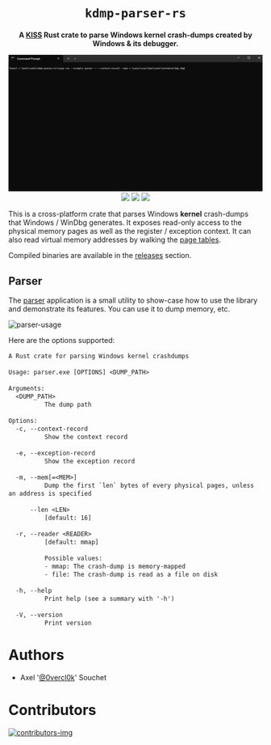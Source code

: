 <div align='center'>
  <h1><code>kdmp-parser-rs</code></h1>
  <p>
    <strong>A <a href="https://en.wikipedia.org/wiki/KISS_principle">KISS</a> Rust crate to parse Windows kernel crash-dumps created by Windows & its debugger.</strong>
  </p>
  <p>
    <img src="https://github.com/0vercl0k/kdmp-parser-rs/raw/main/pics/kdmp-parser.gif" />
    <a href="https://crates.io/crates/kdmp-parser-rs"><img src="https://img.shields.io/crates/v/kdmp-parser-rs.svg" /></a>
    <a href="https://docs.rs/kdmp-parser-rs/"><img src="https://docs.rs/kdmp-parser-rs/badge.svg"></a>
    <img src="https://github.com/0vercl0k/kdmp-parser-rs/workflows/Builds/badge.svg"/>
  </p>
</div>

This is a cross-platform crate that parses Windows **kernel** crash-dumps that Windows / WinDbg generates. It exposes read-only access to the physical memory pages as well as the register / exception context. It can also read virtual memory addresses by walking the [page tables](https://en.wikipedia.org/wiki/Page_table).

Compiled binaries are available in the [releases](https://github.com/0vercl0k/kdmp-parser-rs/releases) section.

## Parser
The [parser](src/examples/parser.rs) application is a small utility to show-case how to use the library and demonstrate its features. You can use it to dump memory, etc.

![parser-usage](https://github.com/0vercl0k/kdmp-parser-rs/raw/main/pics/parser-usage.gif)

Here are the options supported:
```text
A Rust crate for parsing Windows kernel crashdumps

Usage: parser.exe [OPTIONS] <DUMP_PATH>

Arguments:
  <DUMP_PATH>
          The dump path

Options:
  -c, --context-record
          Show the context record

  -e, --exception-record
          Show the exception record

  -m, --mem[=<MEM>]
          Dump the first `len` bytes of every physical pages, unless an address is specified

      --len <LEN>
          [default: 16]

  -r, --reader <READER>
          [default: mmap]

          Possible values:
          - mmap: The crash-dump is memory-mapped
          - file: The crash-dump is read as a file on disk

  -h, --help
          Print help (see a summary with '-h')

  -V, --version
          Print version
```

# Authors

* Axel '[@0vercl0k](https://twitter.com/0vercl0k)' Souchet

# Contributors

[ ![contributors-img](https://contrib.rocks/image?repo=0vercl0k/kdmp-parser-rs) ](https://github.com/0vercl0k/kdmp-parser-rs/graphs/contributors)
